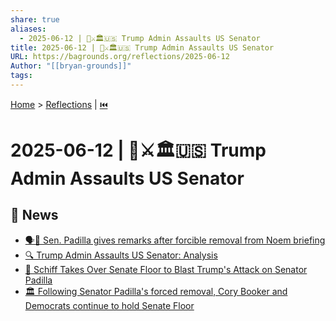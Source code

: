 ```yaml
---
share: true
aliases:
  - 2025-06-12 | 👹⚔️🏛️🇺🇸 Trump Admin Assaults US Senator
title: 2025-06-12 | 👹⚔️🏛️🇺🇸 Trump Admin Assaults US Senator
URL: https://bagrounds.org/reflections/2025-06-12
Author: "[[bryan-grounds]]"
tags: 
---
```

[Home](../index.md) > [Reflections](./index.md) | [⏮️](./2025-06-11.md)  
# 2025-06-12 | 👹⚔️🏛️🇺🇸 Trump Admin Assaults US Senator  
## 📰 News  
- [🗣️🚪 Sen. Padilla gives remarks after forcible removal from Noem briefing](../videos/watch-sen-padilla-gives-remarks-after-forcible-removal-from-noem-briefing.md)  
- [🔍 Trump Admin Assaults US Senator: Analysis](https://www.youtube.com/live/2c0OBfuiFbI)  
- [📣 Schiff Takes Over Senate Floor to Blast Trump's Attack on Senator Padilla](https://youtu.be/1oRG5Pr6iBY)  
- [🏛️ Following Senator Padilla's forced removal, Cory Booker and Democrats continue to hold Senate Floor](https://youtu.be/RgjF4S8oqLY)